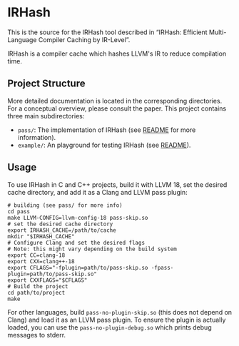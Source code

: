 # IRHash

This is the source for the IRHash tool described in “IRHash: Efficient Multi-Language Compiler Caching by IR-Level”.

IRHash is a compiler cache which hashes LLVM's IR to reduce compilation time.

## Project Structure

More detailed documentation is located in the corresponding directories. For a conceptual overview, please consult the paper.
This project contains three main subdirectories:

- `pass/`: The implementation of IRHash (see [README](pass/README.md) for more information).
- `example/`: An playground for testing IRHash (see [README](example/README.md)).

## Usage

To use IRHash in C and C++ projects, build it with LLVM 18, set the desired cache directory, and add it as a Clang and LLVM pass plugin:

```shell
# building (see pass/ for more info)
cd pass
make LLVM-CONFIG=llvm-config-18 pass-skip.so
# set the desired cache directory
export IRHASH_CACHE=/path/to/cache
mkdir "$IRHASH_CACHE"
# Configure Clang and set the desired flags
# Note: this might vary depending on the build system
export CC=clang-18
export CXX=clang++-18
export CFLAGS="-fplugin=path/to/pass-skip.so -fpass-plugin=path/to/pass-skip.so"
export CXXFLAGS="$CFLAGS"
# Build the project
cd path/to/project
make
```

For other languages, build `pass-no-plugin-skip.so` (this does not depend on Clang) and load it as an LLVM pass plugin.
To ensure the plugin is actually loaded, you can use the `pass-no-plugin-debug.so` which prints debug messages to stderr.
